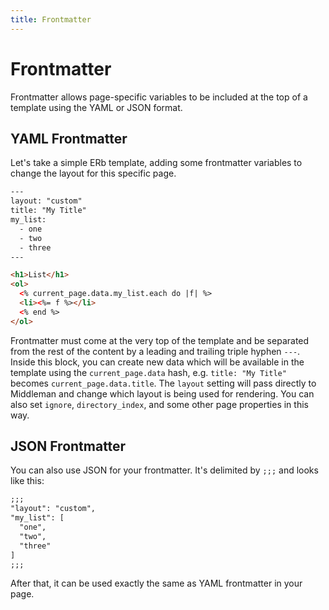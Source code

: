 ```yaml
---
title: Frontmatter
---
```


# Frontmatter

Frontmatter allows page-specific variables to be included at the top of a template using the YAML or JSON format.

## YAML Frontmatter

Let's take a simple ERb template, adding some frontmatter variables to change the layout for this specific page.

``` html
---
layout: "custom"
title: "My Title"
my_list:
  - one
  - two
  - three
---

<h1>List</h1>
<ol>
  <% current_page.data.my_list.each do |f| %>
  <li><%= f %></li>
  <% end %>
</ol>
```

Frontmatter must come at the very top of the template and be separated from the rest of the content by a leading and trailing triple hyphen `---`. Inside this block, you can create new data which will be available in the template using the `current_page.data` hash, e.g. `title: "My Title"` becomes `current_page.data.title`. The `layout` setting will pass directly to Middleman and change which layout is being used for rendering. You can also set `ignore`, `directory_index`, and some other page properties in this way.

## JSON Frontmatter

You can also use JSON for your frontmatter. It's delimited by `;;;` and looks like this:

``` html
;;;
"layout": "custom",
"my_list": [
  "one",
  "two",
  "three"
]
;;;
```

After that, it can be used exactly the same as YAML frontmatter in your page.
